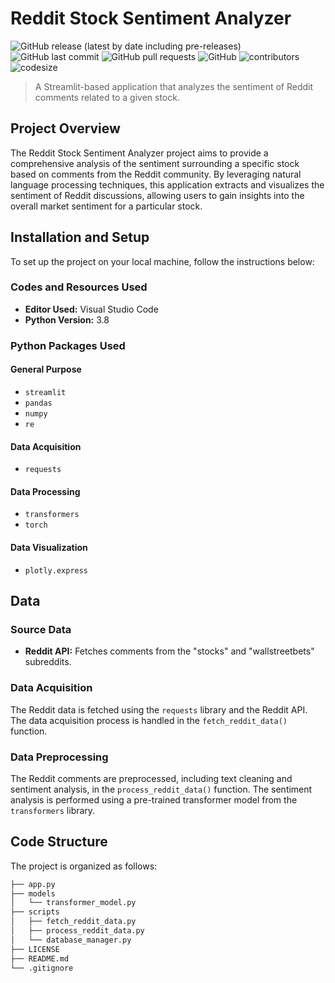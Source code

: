 # Reddit Stock Sentiment Analyzer

![GitHub release (latest by date including pre-releases)](https://img.shields.io/github/v/release/JReal10/Reddit-Stock-Sentiment-Analyzer?include_prereleases)
![GitHub last commit](https://img.shields.io/github/last-commit/JReal10/Reddit-Stock-Sentiment-Analyzer)
![GitHub pull requests](https://img.shields.io/github/issues-pr/JReal10/Reddit-Stock-Sentiment-Analyzer)
![GitHub](https://img.shields.io/github/license/JReal10/Reddit-Stock-Sentiment-Analyzer)
![contributors](https://img.shields.io/github/contributors/JReal10/Reddit-Stock-Sentiment-Analyzer)
![codesize](https://img.shields.io/github/languages/code-size/JReal10/Reddit-Stock-Sentiment-Analyzer)

> A Streamlit-based application that analyzes the sentiment of Reddit comments related to a given stock.

## Project Overview

The Reddit Stock Sentiment Analyzer project aims to provide a comprehensive analysis of the sentiment surrounding a specific stock based on comments from the Reddit community. By leveraging natural language processing techniques, this application extracts and visualizes the sentiment of Reddit discussions, allowing users to gain insights into the overall market sentiment for a particular stock.

## Installation and Setup

To set up the project on your local machine, follow the instructions below:

### Codes and Resources Used

- **Editor Used:** Visual Studio Code
- **Python Version:** 3.8

### Python Packages Used

#### General Purpose

- `streamlit`
- `pandas`
- `numpy`
- `re`

#### Data Acquisition
- `requests`

#### Data Processing
- `transformers`
- `torch`

#### Data Visualization
- `plotly.express`

## Data

### Source Data

- **Reddit API:** Fetches comments from the "stocks" and "wallstreetbets" subreddits.

### Data Acquisition

The Reddit data is fetched using the `requests` library and the Reddit API. The data acquisition process is handled in the `fetch_reddit_data()` function.

### Data Preprocessing

The Reddit comments are preprocessed, including text cleaning and sentiment analysis, in the `process_reddit_data()` function. The sentiment analysis is performed using a pre-trained transformer model from the `transformers` library.

## Code Structure

The project is organized as follows:

```bash
├── app.py
├── models
│   └── transformer_model.py
├── scripts
│   ├── fetch_reddit_data.py
│   ├── process_reddit_data.py
│   └── database_manager.py
├── LICENSE
├── README.md
└── .gitignore

